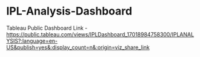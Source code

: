 # IPL-Analysis-Dashboard

Tableau Public Dashboard Link - https://public.tableau.com/views/IPLDashboard_17018984758300/IPLANALYSIS?:language=en-US&publish=yes&:display_count=n&:origin=viz_share_link



